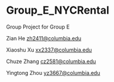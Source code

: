 # Group_E_NYCRental
Group Project for Group E

Zian He  zh2411@columbia.edu

Xiaoshu Xu  xx2337@columbia.edu

Chuze Zhang  cz2581@columbia.edu

Yingtong Zhou  yz3667@columbia.edu 

